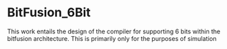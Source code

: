 # BitFusion_6Bit

This work entails the design of the compiler for supporting 6 bits within the bitfusion architecture. This is primarily only for the purposes of simulation
